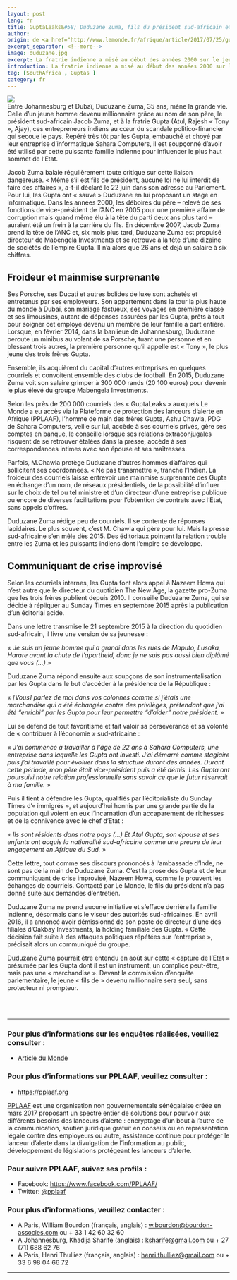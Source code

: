 ```yaml
---
layout: post
lang: fr
title: GuptaLeaks&#58; Duduzane Zuma, fils du président sud-africain et pièce maîtresse de la famille Gupta
author: 
origin: de <a href="http://www.lemonde.fr/afrique/article/2017/07/25/guptaleaks-duduzane-zuma-fils-du-president-sud-africain-et-piece-maitresse-de-la-famille-gupta_5164755_3212.html" target="_blank">Le Monde</a>
excerpt_separator: <!--more-->
image: duduzane.jpg
excerpt: La fratrie indienne a misé au début des années 2000 sur le jeune fils de Jacob Zuma, alors en pleine ascension politique malgré une première affaire de corruption.
introduction: La fratrie indienne a misé au début des années 2000 sur le jeune fils de Jacob Zuma, alors en pleine ascension politique malgré une première affaire de corruption.
tag: [SouthAfrica , Guptas ]
category: fr
---
```

<img class="img-responsive img-post center-block" src="/assets/images/posts/duduzane.jpg">

<br>
Entre Johannesburg et Dubaï, Duduzane Zuma, 35 ans, mène la grande vie. Celle d’un jeune homme devenu millionnaire grâce au nom de son père, le président sud-africain Jacob Zuma, et à la fratrie Gupta (Atul, Rajesh « Tony », Ajay), ces entrepreneurs indiens au cœur du scandale politico-financier qui secoue le pays. Repéré très tôt par les Gupta, embauché et choyé par leur entreprise d’informatique Sahara Computers, il est soupçonné d’avoir été utilisé par cette puissante famille indienne pour influencer le plus haut sommet de l’Etat.

Jacob Zuma balaie régulièrement toute critique sur cette liaison dangereuse. « Même s’il est fils de président, aucune loi ne lui interdit de faire des affaires », a-t-il déclaré le 22 juin dans son adresse au Parlement. Pour lui, les Gupta ont « sauvé » Duduzane en lui proposant un stage en informatique. Dans les années 2000, les déboires du père – relevé de ses fonctions de vice-président de l’ANC en 2005 pour une première affaire de corruption mais quand même élu à la tête du parti deux ans plus tard – auraient été un frein à la carrière du fils. En décembre 2007, Jacob Zuma prend la tête de l’ANC et, six mois plus tard, Duduzane Zuma est propulsé directeur de Mabengela Investments et se retrouve à la tête d’une dizaine de sociétés de l’empire Gupta. Il n’a alors que 26 ans et dejà un salaire à six chiffres.

## Froideur et mainmise surprenante

Ses Porsche, ses Ducati et autres bolides de luxe sont achetés et entretenus par ses employeurs. Son appartement dans la tour la plus haute du monde à Dubaï, son mariage fastueux, ses voyages en première classe et ses limousines, autant de dépenses assurées par les Gupta, prêts à tout pour soigner cet employé devenu un membre de leur famille à part entière. Lorsque, en février 2014, dans la banlieue de Johannesburg, Duduzane percute un minibus au volant de sa Porsche, tuant une personne et en blessant trois autres, la première personne qu’il appelle est « Tony », le plus jeune des trois frères Gupta.

Ensemble, ils acquièrent du capital d’autres entreprises en quelques courriels et convoitent ensemble des clubs de football. En 2015, Duduzane Zuma voit son salaire grimper à 300 000 rands (20 100 euros) pour devenir le plus élevé du groupe Mabengela Investments.

Selon les près de 200 000 courriels des « GuptaLeaks » auxquels Le Monde a eu accès via la Plateforme de protection des lanceurs d’alerte en Afrique (PPLAAF), l’homme de main des frères Gupta, Ashu Chawla, PDG de Sahara Computers, veille sur lui, accède à ses courriels privés, gère ses comptes en banque, le conseille lorsque ses relations extraconjugales risquent de se retrouver étalées dans la presse, accède à ses correspondances intimes avec son épouse et ses maîtresses.

Parfois, M.Chawla protège Duduzane d’autres hommes d’affaires qui sollicitent ses coordonnées. « Ne pas transmettre », tranche l’Indien. La froideur des courriels laisse entrevoir une mainmise surprenante des Gupta en échange d’un nom, de réseaux présidentiels, de la possibilité d’influer sur le choix de tel ou tel ministre et d’un directeur d’une entreprise publique ou encore de diverses facilitations pour l’obtention de contrats avec l’Etat, sans appels d’offres.

Duduzane Zuma rédige peu de courriels. Il se contente de réponses lapidaires. Le plus souvent, c’est M. Chawla qui gère pour lui. Mais la presse sud-africaine s’en mêle dès 2015. Des éditoriaux pointent la relation trouble entre les Zuma et les puissants indiens dont l’empire se développe.

## Communiquant de crise improvisé

Selon les courriels internes, les Gupta font alors appel à Nazeem Howa qui n’est autre que le directeur du quotidien The New Age, la gazette pro-Zuma que les trois frères publient depuis 2010. Il conseille Duduzane Zuma, qui se décide à répliquer au Sunday Times en septembre 2015 après la publication d’un éditorial acide.

Dans une lettre transmise le 21 septembre 2015 à la direction du quotidien sud-africain, il livre une version de sa jeunesse :

_« Je suis un jeune homme qui a grandi dans les rues de Maputo, Lusaka, Harare avant la chute de l’apartheid, donc je ne suis pas aussi bien diplômé que vous (...) »_

Duduzane Zuma répond ensuite aux soupçons de son instrumentalisation par les Gupta dans le but d’accéder à la présidence de la République :

_« [Vous] parlez de moi dans vos colonnes comme si j’étais une marchandise qui a été échangée contre des privilèges, prétendant que j’ai été “enrichi” par les Gupta pour leur permettre “d’aider” notre président. »_

Lui se défend de tout favoritisme et fait valoir sa persévérance et sa volonté de « contribuer à l’économie » sud-africaine :

_« J’ai commencé à travailler à l’âge de 22 ans à Sahara Computers, une entreprise dans laquelle les Gupta ont investi. J’ai démarré comme stagiaire puis j’ai travaillé pour évoluer dans la structure durant des années. Durant cette période, mon père était vice-président puis a été démis. Les Gupta ont poursuivi notre relation professionnelle sans savoir ce que le futur réservait à ma famille. »_

Puis il tient à défendre les Gupta, qualifiés par l’éditorialiste du Sunday Times d’« immigrés », et aujourd’hui honnis par une grande partie de la population qui voient en eux l’incarnation d’un accaparement de richesses et de la connivence avec le chef d’Etat :

_« Ils sont résidents dans notre pays (...) Et Atul Gupta, son épouse et ses enfants ont acquis la nationalité sud-africaine comme une preuve de leur engagement en Afrique du Sud. »_

Cette lettre, tout comme ses discours prononcés à l’ambassade d’Inde, ne sont pas de la main de Duduzane Zuma. C’est la prose des Gupta et de leur communiquant de crise improvisé, Nazeem Howa, comme le prouvent les échanges de courriels. Contacté par Le Monde, le fils du président n’a pas donné suite aux demandes d’entretien.

Duduzane Zuma ne prend aucune initiative et s’efface derrière la famille indienne, désormais dans le viseur des autorités sud-africaines. En avril 2016, il a annoncé avoir démissionné de son poste de directeur d’une des filiales d’Oakbay Investments, la holding familiale des Gupta. « Cette décision fait suite à des attaques politiques répétées sur l’entreprise », précisait alors un communiqué du groupe.

Duduzane Zuma pourrait être entendu en août sur cette « capture de l’Etat » présumée par les Gupta dont il est un instrument, un complice peut-être, mais pas une « marchandise ». Devant la commission d’enquête parlementaire, le jeune « fils de » devenu millionnaire sera seul, sans protecteur ni prompteur.

<br>
<br>

--------------

### Pour plus d’informations sur les enquêtes réalisées, veuillez consulter :
- [Article du Monde](http://www.lemonde.fr/afrique/article/2017/07/25/guptaleaks-duduzane-zuma-fils-du-president-sud-africain-et-piece-maitresse-de-la-famille-gupta_5164755_3212.html ) 

### Pour plus d’informations sur PPLAAF, veuillez consulter :
- <https://pplaaf.org>

[PPLAAF](https://pplaaf.org/fr/faq.html) est une organisation non gouvernementale sénégalaise créée en mars 2017 proposant un spectre entier de solutions pour pourvoir aux différents besoins des lanceurs d’alerte : encryptage d’un bout à l’autre de la communication, soutien juridique gratuit en conseils ou en représentation légale contre des employeurs ou autre, assistance continue pour protéger le lanceur d’alerte dans la divulgation de l’information au public, développement de législations protégeant les lanceurs d’alerte. 

### Pour suivre PPLAAF, suivez ses profils :
- Facebook: <https://www.facebook.com/PPLAAF/>
- Twitter: [@pplaaf](https://twitter.com/pplaaf)

### Pour plus d’informations, veuillez contacter :
- A Paris, William Bourdon (français, anglais) : [w.bourdon@bourdon-associes.com](mailto:w.bourdon@bourdon-associes.com) ou + 33 1 42 60 32 60
- A Johannesburg, Khadija Sharife (anglais) : [ksharife@gmail.com](mailto:ksharife@gmail.com) ou + 27 (71) 688 62 76 
- A Paris, Henri Thulliez (français, anglais) : [henri.thulliez@gmail.com](mailto:henri.thulliez@gmail.com) ou + 33 6 98 04 66 72





-----
